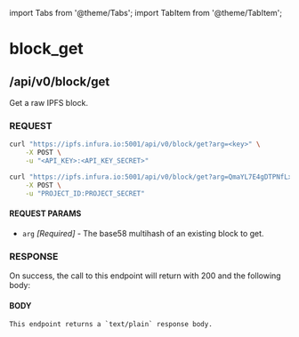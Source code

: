 import Tabs from '@theme/Tabs';
import TabItem from '@theme/TabItem';

# block_get

## /api/v0/block/get

Get a raw IPFS block.

### REQUEST

<Tabs>
  <TabItem value="Syntax" label="Syntax" default>

```bash
curl "https://ipfs.infura.io:5001/api/v0/block/get?arg=<key>" \
    -X POST \
    -u "<API_KEY>:<API_KEY_SECRET>"
```

  </TabItem>
  <TabItem value="Example" label="Example" >

```bash
curl "https://ipfs.infura.io:5001/api/v0/block/get?arg=QmaYL7E4gDTPNfLxrCEEEcNJgcHBJ55NxxTnxpDKWqMtJ3" \
    -X POST \
    -u "PROJECT_ID:PROJECT_SECRET"
```

  </TabItem>
</Tabs>


#### REQUEST PARAMS

- `arg` _\[Required]_ - The base58 multihash of an existing block to get.

### RESPONSE

On success, the call to this endpoint will return with 200 and the following body:

#### BODY

```
This endpoint returns a `text/plain` response body.
```
